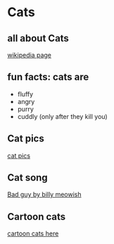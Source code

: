 # Cats
## all about Cats
[wikipedia page](https://en.wikipedia.org/wiki/Cat)

## fun facts: cats are
- fluffy
- angry
- purry
- cuddly (only after they kill you)

## Cat pics
  [cat pics](https://www.istockphoto.com/photos/cute-cat)

## Cat song
  [Bad guy by billy meowish](https://www.youtube.com/watch?v=P51bzBBnHU0)

## Cartoon cats
  [cartoon cats here](https://www.gettyimages.com/photos/cute-cat-cartoon)
